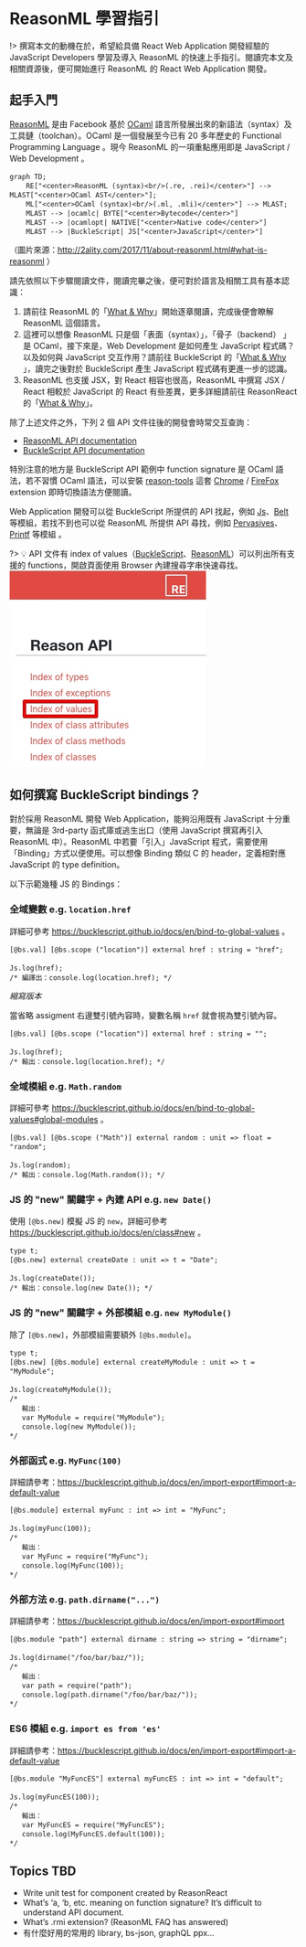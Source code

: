 # ReasonML 學習指引

!> 撰寫本文的動機在於，希望給具備 React Web Application 開發經驗的 JavaScript Developers 學習及導入 ReasonML 的快速上手指引。閱讀完本文及相關資源後，便可開始進行 ReasonML 的 React Web Application 開發。

## 起手入門

[ReasonML](https://reasonml.github.io/) 是由 Facebook 基於 [OCaml](https://ocaml.org/) 語言所發展出來的新語法（syntax）及工具鏈（toolchan）。OCaml 是一個發展至今已有 20 多年歷史的 Functional Programming Language 。現今 ReasonML 的一項重點應用即是 JavaScript / Web Development 。

```mermaid
graph TD;
    RE["<center>ReasonML (syntax)<br/>(.re, .rei)</center>"] --> MLAST["<center>OCaml AST</center>"];
    ML["<center>OCaml (syntax)<br/>(.ml, .mli)</center>"] --> MLAST;
    MLAST --> |ocamlc| BYTE["<center>Bytecode</center>"]
    MLAST --> |ocamlopt| NATIVE["<center>Native code</center>"]
    MLAST --> |BuckleScript| JS["<center>JavaScript</center>"]
```
（圖片來源：http://2ality.com/2017/11/about-reasonml.html#what-is-reasonml ）

請先依照以下步驟閱讀文件，閱讀完畢之後，便可對於語言及相關工具有基本認識：

1. 請前往 ReasonML 的「[What & Why](https://reasonml.github.io/docs/en/what-and-why)」開始逐章閱讀，完成後便會瞭解 ReasonML 這個語言。
2. 這裡可以想像 ReasonML 只是個「表面（syntax）」，「骨子（backend） 」是 OCaml，接下來是，Web Development 是如何產生 JavaScript 程式碼？以及如何與 JavaScript 交互作用？請前往 BuckleScript 的「[What & Why](https://bucklescript.github.io/docs/en/what-why) 」，讀完之後對於 BuckleScript 產生 JavaScript 程式碼有更進一步的認識。
3. ReasonML 也支援 JSX，對 React 相容也很高，ReasonML 中撰寫 JSX / React 相較於 JavaScript 的 React 有些差異，更多詳細請前往 ReasonReact 的「[What & Why](https://reasonml.github.io/reason-react/docs/en/what-and-why)」。

除了上述文件之外，下列 2 個 API 文件往後的開發會時常交互查詢：

- [ReasonML API documentation](https://reasonml.github.io/api/)
- [BuckleScript API documentation](https://bucklescript.github.io/bucklescript/api/)

特別注意的地方是 BuckleScript API 範例中 function signature 是 OCaml 語法，若不習慣 OCaml 語法，可以安裝 [reason-tools](https://github.com/reasonml/reason-tools) 這套 [Chrome](https://chrome.google.com/webstore/detail/reason-tools/kmdelnjbembbiodplmhgfjpecibfhadd) / [FireFox](https://addons.mozilla.org/en-US/firefox/addon/reason-tools/) extension 即時切換語法方便閱讀。

Web Application 開發可以從 BuckleScript 所提供的 API 找起，例如 [Js](https://bucklescript.github.io/bucklescript/api/Js.html)、[Belt](https://bucklescript.github.io/bucklescript/api/Belt.html) 等模組，若找不到也可以從 ReasonML 所提供 API 尋找，例如 [Pervasives](https://reasonml.github.io/api/Pervasives.html)、[Printf](https://reasonml.github.io/api/Printf.html) 等模組 。

?> 💡 API 文件有 index of values（[BuckleScript](https://bucklescript.github.io/bucklescript/api/index_values.html)、[ReasonML](https://reasonml.github.io/api/index_values.html)）可以列出所有支援的 functions，開啟頁面使用 Browser 內建搜尋字串快速尋找。 <br/>![index of values - ReasonML](./assets/index_of_values_re.jpg)
 
## 如何撰寫 BuckleScript bindings？

對於採用 ReasonML 開發 Web Application，能夠沿用既有 JavaScript 十分重要，無論是 3rd-party 函式庫或逃生出口（使用 JavaScript 撰寫再引入 ReasonML 中）。ReasonML 中若要「引入」JavaScript 程式，需要使用「Binding」方式以便使用。可以想像 Binding 類似 C 的 header，定義相對應 JavaScript 的 type definition。

以下示範幾種 JS 的 Bindings：

### 全域變數 e.g. `location.href` 

詳細可參考 https://bucklescript.github.io/docs/en/bind-to-global-values 。

```reason
[@bs.val] [@bs.scope ("location")] external href : string = "href";

Js.log(href);
/* 編譯出：console.log(location.href); */
```

*縮寫版本*

當省略 assigment 右邊雙引號內容時，變數名稱 `href` 就會視為雙引號內容。

```reason
[@bs.val] [@bs.scope ("location")] external href : string = "";

Js.log(href);
/* 輸出：console.log(location.href); */
```

### 全域模組 e.g. `Math.random` 

詳細可參考 https://bucklescript.github.io/docs/en/bind-to-global-values#global-modules 。

```reason
[@bs.val] [@bs.scope ("Math")] external random : unit => float = "random";

Js.log(random);
/* 輸出：console.log(Math.random()); */
```

### JS 的 "new" 關鍵字 + 內建 API e.g. `new Date()`

使用 `[@bs.new]` 模擬 JS 的 `new`，詳細可參考 https://bucklescript.github.io/docs/en/class#new 。

```reason
type t;
[@bs.new] external createDate : unit => t = "Date";

Js.log(createDate());
/* 輸出：console.log(new Date()); */
```

### JS 的 "new" 關鍵字 + 外部模組 e.g. `new MyModule()`

除了 `[@bs.new]`，外部模組需要額外 `[@bs.module]`。

```reason
type t;
[@bs.new] [@bs.module] external createMyModule : unit => t = "MyModule";

Js.log(createMyModule());
/* 
   輸出：
   var MyModule = require("MyModule");
   console.log(new MyModule()); 
*/
```

### 外部函式 e.g. `MyFunc(100)`

詳細請參考：https://bucklescript.github.io/docs/en/import-export#import-a-default-value

```reason
[@bs.module] external myFunc : int => int = "MyFunc";

Js.log(myFunc(100));
/* 
   輸出：
   var MyFunc = require("MyFunc");
   console.log(MyFunc(100));
*/
```

### 外部方法 e.g. `path.dirname("...")`

詳細請參考：https://bucklescript.github.io/docs/en/import-export#import

```reason
[@bs.module "path"] external dirname : string => string = "dirname";

Js.log(dirname("/foo/bar/baz/"));
/* 
   輸出：
   var path = require("path");
   console.log(path.dirname("/foo/bar/baz/"));
*/
```

### ES6 模組 e.g. `import es from 'es'`

詳細請參考：https://bucklescript.github.io/docs/en/import-export#import-a-default-value

```reason
[@bs.module "MyFuncES"] external myFuncES : int => int = "default";

Js.log(myFuncES(100));
/* 
   輸出：
   var MyFuncES = require("MyFuncES");
   console.log(MyFuncES.default(100));
*/
```

## Topics TBD

- Write unit test for component created by ReasonReact
- What’s ‘a, ‘b, etc. meaning on function signature? It’s difficult to understand API document.
- What’s .rmi extension? (ReasonML FAQ has answered)
- 有什麼好用的常用的 library, bs-json, graphQL ppx...

